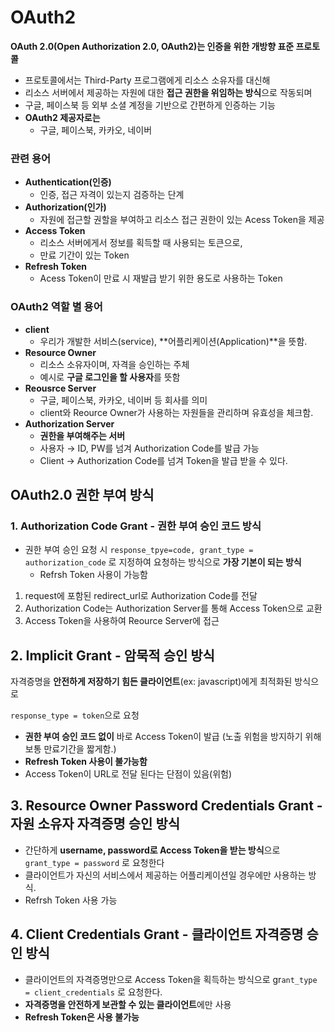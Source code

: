 # **OAuth2**

**OAuth 2.0(Open Authorization 2.0, OAuth2)는 인증을 위한 개방향 표준 프로토콜**

- 프로토콜에서는 Third-Party 프로그램에게 리소스 소유자를 대신해
- 리소스 서버에서 제공하는 자원에 대한 **접근 권한을 위임하는 방식**으로 작동되며
- 구글, 페이스북 등 외부 소셜 계정을 기반으로 간편하게 인증하는 기능
- **OAuth2 제공자로는**
    - 구글, 페이스북, 카카오, 네이버
    

### 관련 **용어**

- **Authentication(인증)**
    - 인증, 접근 자격이 있는지 검증하는 단계
- **Authorization(인가)**
    - 자원에 접근할 권할을 부여하고 리소스 접근 권한이 있는 Acess Token을 제공
- **Access Token**
    - 리소스 서버에게서 정보를 획득할 때 사용되는 토큰으로,
    - 만료 기간이 있는 Token
- **Refresh Token**
    - Acess Token이 만료 시 재발급 받기 위한 용도로 사용하는 Token

### **OAuth2 역할 별 용어**

- **client**
    - 우리가 개발한 서비스(service), **어플리케이션(Application)**을 뜻함.
- **Resource Owner**
    - 리소스 소유자이며, 자격을 승인하는 주체
    - 예시로 **구글 로그인을 할 사용자**를 뜻함
- **Reousrce Server**
    - 구글, 페이스북, 카카오, 네이버 등 회사를 의미
    - client와 Reource Owner가 사용하는 자원들을 관리하며 유효성을 체크함.
- **Authorization Server**
    - **권한을 부여해주는 서버**
    - 사용자 → ID, PW를 넘겨 Authorization Code를 발급 가능
    - Client → Authorization Code를 넘겨 Token을 발급 받을 수 있다.


## **OAuth2.0 권한 부여 방식**

### **1. Authorization Code Grant - 권한 부여 승인 코드 방식**

- 권한 부여 승인 요청 시 `response_tpye=code, grant_type = authorization_code` 로 지정하여 요청하는 방식으로 **가장 기본이 되는 방식**
    - Refrsh Token 사용이 가능함


1. request에 포함된 redirect_url로 Authorization Code를 전달
2. Authorization Code는 Authorization Server를 통해 Access Token으로 교환
3. Access Token을 사용하여 Reource Server에 접근

## **2. Implicit Grant - 암묵적 승인 방식**

자격증명을 **안전하게 저장하기 힘든 클라이언트**(ex: javascript)에게 최적화된 방식으로

`response_type = token`으로 요청


- **권한 부여 승인 코드 없이** 바로 Access Token이 발급 (노출 위험을 방지하기 위해 보통 만료기간을 짧게함.)
- **Refresh Token 사용이 불가능함**
- Access Token이 URL로 전달 된다는 단점이 있음(위험)

## **3. Resource Owner Password Credentials Grant - 자원 소유자 자격증명 승인 방식**

- 간단하게 **username, password로 Access Token을 받는 방식**으로 `grant_type = password` 로 요청한다
- 클라이언트가 자신의 서비스에서 제공하는 어플리케이션일 경우에만 사용하는 방식.
- Refrsh Token 사용 가능


## **4. Client Credentials Grant - 클라이언트 자격증명 승인 방식**

- 클라이언트의 자격증명만으로 Access Token을 획득하는 방식으로 gr`ant_type = client_credentials` 로 요청한다.
- **자격증명을 안전하게 보관할 수 있는 클라이언트**에만 사용
- **Refresh Token은 사용 불가능**